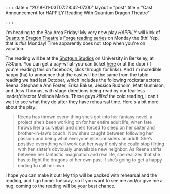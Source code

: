 +++
date = "2018-01-03T07:28:42-07:00"
layout = "post"
title = "Cast Announcement for HAPPILY Reading With Quantum Dragon Theatre"

+++

I'm heading to the Bay Area Friday! My very new play *HAPPILY* will kick of [Quantum Dragon Theatre](https://www.quantumdragon.org/)'s [Forge reading series](https://www.quantumdragon.org/the-forge-2017) on Monday the 8th! Yep, that is *this* Monday! Time apparently does not stop when you're on vacation.

The reading will be at the [Shotgun Studios](https://www.google.com/maps/place/Shotgun+Studios/@37.869743,-122.289269,15z/data=!4m2!3m1!1s0x0:0x2e8a5b0907c1184d?sa=X&ved=0ahUKEwjk7snwqLzYAhVU5mMKHTSfDfIQ_BIIgQEwCg) on University in Berkeley, at 7:30pm. You can get a pay-what-you-can ticket [here](https://www.quantumdragon.org/buy-tickets) or at the door (if you're reading this on facebook, click through for links). And I'm incredible happy (ha) to announce that the cast will be the same from the table reading we had last October, which includes the following rockstar actors: Reena: Stephanie Ann Foster, Erika Bakse, Jessica Rudholm, Matt Gunnison, and Jess Thomas, with stage directions being read by our fearless leader/director Melinda Marks. These guys *killed* the cold reading, I can't wait to see what they do after they have rehearsal time. Here's a bit more about the play:

>Reena has thrown every-thing she’s got into her fantasy novel, a project she’s been working on for her entire adult life, when fate throws her a curveball and she’s forced to sleep on her sister and brother-in-law’s couch. Now she’s caught between following her passion and being what everyone else considers an adult. She’s positive everything will work out her way if only she could stop flirting with her sister’s obviously unavailable new neighbor. As Reena shifts between her fantastic imagination and real life, she realizes that she has to fight the dragons of her own past if she’s going to get a happy ending to call her own.

I hope you can make it out! My trip will be packed with rehearsal and the reading, and I go home Tuesday, so if you want to see me and/or give me a hug, coming to the reading will be your best chance. 